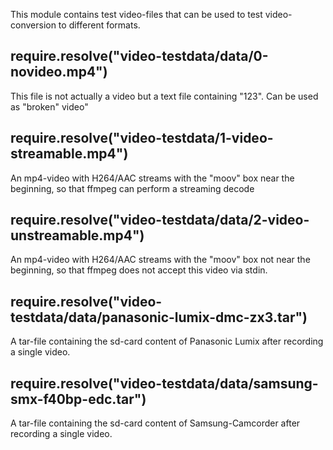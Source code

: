 This module contains test video-files that can be used to test video-conversion
to different formats.

require.resolve("video-testdata/data/0-novideo.mp4")
----------------------------------------
This file is not actually a video but a text file containing "123". Can be used as "broken" video"

require.resolve("video-testdata/1-video-streamable.mp4")
--------------------------------------
An mp4-video with H264/AAC streams with the "moov" box near the beginning, so that ffmpeg can
perform a streaming decode

require.resolve("video-testdata/data/2-video-unstreamable.mp4")
--------------------------------------
An mp4-video with H264/AAC streams with the "moov" box not near the beginning, so that ffmpeg does not
accept this video via stdin.

require.resolve("video-testdata/data/panasonic-lumix-dmc-zx3.tar")
-------------------------------------------------------
A tar-file containing the sd-card content of Panasonic Lumix after recording a single video.

require.resolve("video-testdata/data/samsung-smx-f40bp-edc.tar")
-------------------------------------------------------
A tar-file containing the sd-card content of Samsung-Camcorder after recording a single video.

